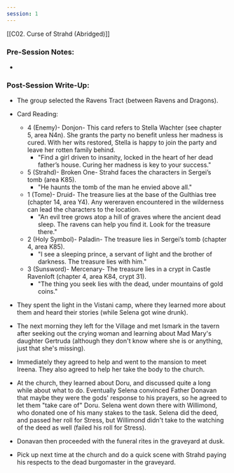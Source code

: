 ```yaml
---
session: 1
---
```

[[C02. Curse of Strahd (Abridged)]]

### Pre-Session Notes:
* 


### Post-Session Write-Up:

* The group selected the Ravens Tract (between Ravens and Dragons).

* Card Reading:
	* 4 (Enemy)- Donjon- This card refers to Stella Wachter (see chapter 5, area N4n). She grants the party no benefit unless her madness is cured. With her wits restored, Stella is happy to join the party and leave her rotten family behind.
		* "Find a girl driven to insanity, locked in the heart of her dead father’s house. Curing her madness is key to your success."
	* 5 (Strahd)- Broken One- Strahd faces the characters in Sergei’s tomb (area K85).
		* "He haunts the tomb of the man he envied above all."
	* 1 (Tome)- Druid- The treasure lies at the base of the Gulthias tree (chapter 14, area Y4). Any wereraven encountered in the wilderness can lead the characters to the location.
		* "An evil tree grows atop a hill of graves where the ancient dead sleep. The ravens can help you find it. Look for the treasure there."
	* 2 (Holy Symbol)- Paladin- The treasure lies in Sergei’s tomb (chapter 4, area K85).
		* "I see a sleeping prince, a servant of light and the brother of darkness. The treasure lies with him."
	* 3 (Sunsword)- Mercenary- The treasure lies in a crypt in Castle Ravenloft (chapter 4, area K84, crypt 31).
		* "The thing you seek lies with the dead, under mountains of gold coins."

* They spent the light in the Vistani camp, where they learned more about them and heard their stories (while Selena got wine drunk).
* The next morning they left for the Village and met Ismark in the tavern after seeking out the crying woman and learning about Mad Mary's daughter Gertruda (although they don't know where she is or anything, just that she's missing).
* Immediately they agreed to help and went to the mansion to meet Ireena. They also agreed to help her take the body to the church.
* At the church, they learned about Doru, and discussed quite a long while about what to do. Eventually Selena convinced Father Donavan that maybe they were the gods' response to his prayers, so he agreed to let them "take care of" Doru. Selena went down there with Willimond, who donated one of his many stakes to the task. Selena did the deed, and passed her roll for Stress, but Willimond didn't take to the watching of the deed as well (failed his roll for Stress).
* Donavan then proceeded with the funeral rites in the graveyard at dusk.
* Pick up next time at the church and do a quick scene with Strahd paying his respects to the dead burgomaster in the graveyard.